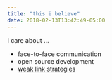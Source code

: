 ```yaml
---
title: "this i believe"
date: 2018-02-13T13:42:49-05:00
---
```


I care about ...

* face-to-face communication
* open source development
* <a href="http://revisionisthistory.com/episodes/06-my-little-hundred-million" target="_blank">weak link strategies</a>
